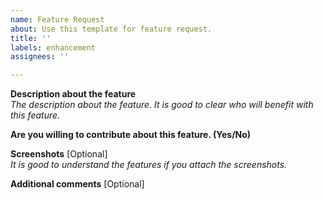 ```yaml
---
name: Feature Request
about: Use this template for feature request.
title: ''
labels: enhancement
assignees: ''

---
```


**Description about the feature**  
*The description about the feature. It is good to clear who will benefit with this feature.*

**Are you willing to contribute about this feature. (Yes/No)**  

**Screenshots** [Optional]  
*It is good to understand the features if you attach the screenshots.*

**Additional comments** [Optional]

